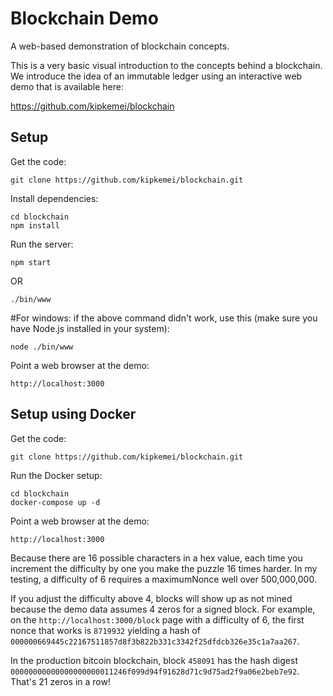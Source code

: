 # Blockchain Demo
A web-based demonstration of blockchain concepts.


This is a very basic visual introduction to the concepts behind a blockchain. We introduce 
the idea of an immutable ledger using an interactive web demo that is available here:

https://github.com/kipkemei/blockchain

## Setup
Get the code:

```
git clone https://github.com/kipkemei/blockchain.git
```

Install dependencies:

```
cd blockchain
npm install
```
Run the server:

```
npm start
```

OR

```
./bin/www
```
#For windows: if the above command didn't work, use this (make sure you have Node.js installed in your system):
```
node ./bin/www      
```

Point a web browser at the demo:

```
http://localhost:3000
```

## Setup using Docker

Get the code:

```
git clone https://github.com/kipkemei/blockchain.git
```

Run the Docker setup:

```
cd blockchain
docker-compose up -d
```

Point a web browser at the demo:

```
http://localhost:3000
```


Because there are 16 possible characters in a hex value, each time you increment the difficulty
by one you make the puzzle 16 times harder. In my testing, a difficulty of 6 requires a
maximumNonce well over 500,000,000.

If you adjust the difficulty above 4, blocks will show up as not mined because the demo data
assumes 4 zeros for a signed block. For example, on the `http://localhost:3000/block` page
with a difficulty of 6, the first nonce that works is `8719932` yielding a hash of
`000000669445c22167511857d8f3b822b331c3342f25dfdcb326e35c1a7aa267`.

In the production bitcoin blockchain, block `458091` has the hash digest
`00000000000000000000011246f099d94f91628d71c9d75ad2f9a06e2beb7e92`. That's 21 zeros in a row!

